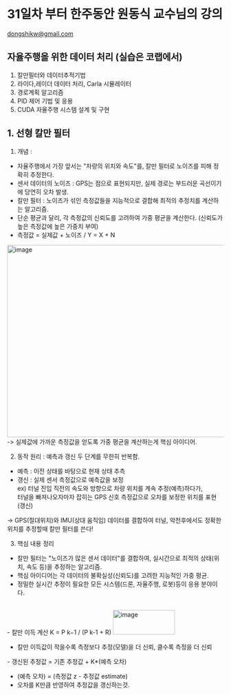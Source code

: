 # 31일차 부터 한주동안 원동식 교수님의 강의
dongshikw@gmail.com

## 자율주행을 위한 데이터 처리 (실습은 코랩에서)
1. 칼만필터와 데이터추적기법
2. 라이다,레이더 데이터 처리, Carla 시뮬레이터
3. 경로계획 알고리즘
4. PID 제어 기법 및 응용
5. CUDA 자율주행 시스템 설계 및 구현

## 1. 선형 칼만 필터
1. 개념 :
- 자율주행에서 가장 앞서는 "차량의 위치와 속도"를, 칼만 필터로 노이즈를 피해 정확히 추정한다.
- 센서 데이터의 노이즈 : GPS는 점으로 표현되지만, 실제 경로는 부드러운 곡선이기에 당연히 오차 발생.
- 칼만 필터 : 노이즈가 섞인 측정값들을 지능적으로 결합해 최적의 추정치를 계산하는 알고리즘.
- 단순 평균과 달리, 각 측정값의 신뢰도를 고려하여 가중 평균을 계산한다. (신뢰도가 높은 측정값에 높은 가중치 부여)
- 측정값 = 실제값 + 노이즈 / Y = X + N

<img width="643" height="446" alt="image" src="https://github.com/user-attachments/assets/48c51707-9e49-46fc-9964-1adfe3513f21" /><br>
-> 실제값에 가까운 측정값을 얻도록 가중 평균을 계산하는게 핵심 아이디어.

2. 동작 원리 : 예측과 갱신 두 단계를 무한히 반복함.
- 예측 : 이전 상태를 바탕으로 현재 상태 추측
- 갱신 : 실제 센서 측정값으로 예측값을 보정<br>
ex) 터널 진입 직전의 속도와 방향으로 차량 위치를 계속 추정(예측)하다가,<br>
터널을 빠져나오자마자 잡히는 GPS 신호 측정값으로 오차를 보정한 위치를 표현(갱신)

-> GPS(절대위치)와 IMU(상대 움직임) 데이터를 결합하여 터널, 악천후에서도 정확한 위치를 추정할때 칼만 필터를 쓴다!

3. 핵심 내용 정리
- 칼만 필터는 "노이즈가 많은 센서 데이터"를 결합하여, 실시간으로 최적의 상태(위치, 속도 등)을 추정하는 알고리즘.
- 핵심 아이디어는 각 데이터의 불확실성(신뢰도)를 고려한 지능적인 가중 평균.
- 정밀한 실시간 추정이 필요한 모든 시스템(드론, 자율주행, 로봇)등이 응용 분야이다.
<br>
- 칼만 이득 계산 K = P k−1 / (P k-1 + R)
  
  <img width="144" height="57" alt="image" src="https://github.com/user-attachments/assets/6fad37c7-ff4a-4606-aaba-31799bff60cf" />

- 칼만 이득값이 작을수록 측정보다 추정(모델)을 더 신뢰, 클수록 측정을 더 신뢰

​- 갱신된 추정값 = 기존 추정값 + K*(예측 오차)
- (예측 오차) = (측정값 z - 추정값 estimate)
- 오차를 K만큼 반영하여 추정값을 갱신하는것.
